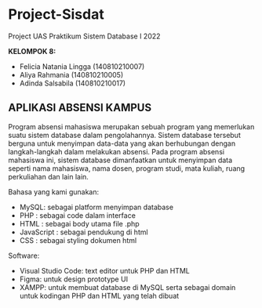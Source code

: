 # Project-Sisdat
Project UAS Praktikum Sistem Database I 2022


**KELOMPOK 8:**
*   Felicia Natania Lingga         (140810210007)
*   Aliya Rahmania                 (140810210005)
*   Adinda Salsabila               (140810210017)
    
    
## APLIKASI ABSENSI KAMPUS
Program absensi mahasiswa merupakan sebuah program yang memerlukan suatu sistem database dalam pengolahannya. Sistem database tersebut berguna untuk menyimpan data-data yang akan berhubungan dengan langkah-langkah dalam melakukan absensi. Pada program absensi mahasiswa ini, sistem database dimanfaatkan untuk menyimpan data seperti nama mahasiswa, nama dosen, program studi, mata kuliah, ruang perkuliahan dan lain lain.


Bahasa yang kami gunakan:
*   MySQL: sebagai platform menyimpan database
*   PHP  : sebagai code dalam interface 
*   HTML : sebagai body utama file .php
*   JavaScript : sebagai pendukung di html
*   CSS  : sebagai styling dokumen html


Software:
*   Visual Studio Code: text editor untuk PHP dan HTML
*   Figma: untuk design prototype UI
*   XAMPP: untuk membuat database di MySQL serta sebagai domain untuk kodingan PHP dan HTML yang telah dibuat
